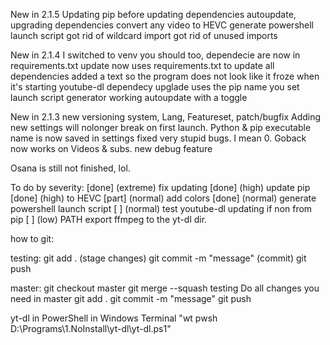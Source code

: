 New in 2.1.5
Updating pip before updating dependencies
autoupdate, upgrading dependencies
convert any video to HEVC
generate powershell launch script
got rid of wildcard import
got rid of unused imports

New in 2.1.4
I switched to venv you should too,
dependecie are now in requirements.txt
update now uses requirements.txt to update all dependencies
added a text so the program does not look like it froze when it's starting youtube-dl
dependecy upglade uses the pip name you set
launch script generator
working autoupdate with a toggle

New in 2.1.3
new versioning system, Lang, Featureset, patch/bugfix
Adding new settings will nolonger break on first launch.
Python & pip executable name is now saved in settings
fixed very stupid bugs. I mean 0. Goback now works on Videos & subs.
new debug feature

Osana is still not finished, lol.

To do by severity:
        [done] (extreme) fix updating
        [done] (high)    update pip
        [done] (high)    to HEVC
        [part] (normal)  add colors
        [done] (normal)  generate powershell launch script
        [    ] (normal)  test youtube-dl updating if non from pip
        [    ] (low)     PATH export ffmpeg to the yt-dl dir.

how to git:

testing:
git add . (stage changes)
git commit -m "message" (commit)
git push

master:
git checkout master
git merge --squash testing
Do all changes you need in master
git add .
git commit -m "message"
git push

yt-dl in PowerShell in Windows Terminal
"wt pwsh D:\Programs\1.NoInstall\yt-dl\yt-dl.ps1"